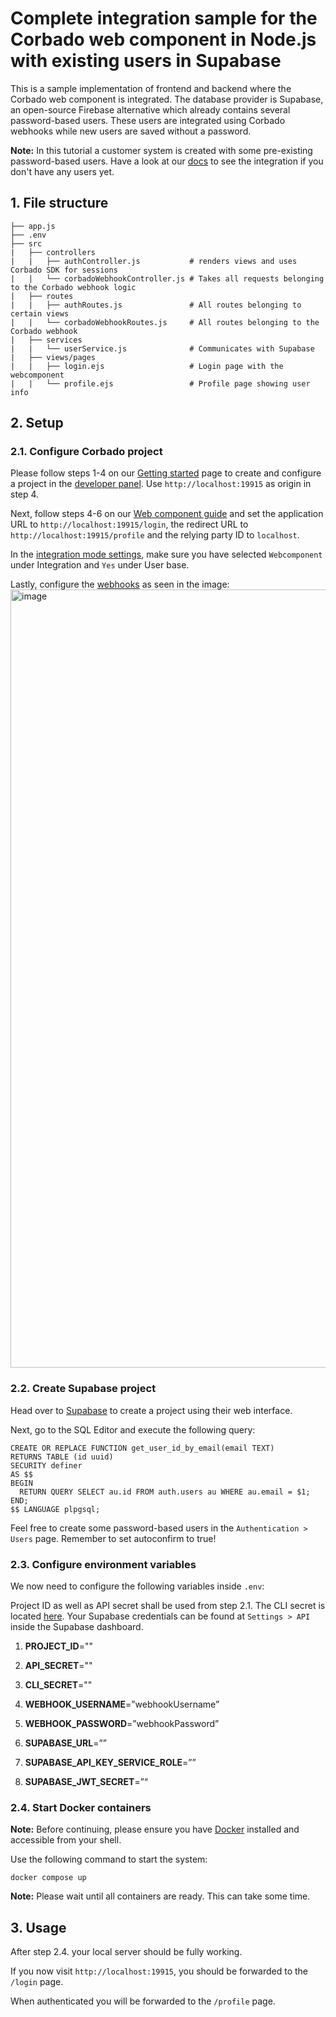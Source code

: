 # Complete integration sample for the Corbado web component in Node.js with existing users in Supabase

This is a sample implementation of frontend and backend where the Corbado web component is integrated. The database provider is Supabase, an open-source Firebase alternative which already contains several password-based users. These
users are integrated using Corbado webhooks while new users are saved without a password.

**Note:** In this tutorial a customer system is created with some pre-existing password-based users. Have a look at our [docs](https://docs.corbado.com/integrations/web-component/no-existing-user-base) to see the integration if you don't have any users yet.

## 1. File structure

```
├── app.js
├── .env
├── src
|   ├── controllers
|   |   ├── authController.js           # renders views and uses Corbado SDK for sessions
|   |   └── corbadoWebhookController.js # Takes all requests belonging to the Corbado webhook logic
|   ├── routes
|   |   ├── authRoutes.js               # All routes belonging to certain views
|   |   └── corbadoWebhookRoutes.js     # All routes belonging to the Corbado webhook
|   ├── services
|   |   └── userService.js              # Communicates with Supabase
|   ├── views/pages
|   |   ├── login.ejs                   # Login page with the webcomponent
|   |   └── profile.ejs                 # Profile page showing user info
```

## 2. Setup

### 2.1. Configure Corbado project

Please follow steps 1-4 on our [Getting started](https://docs.corbado.com/overview/getting-started) page to create and configure a project in the [developer panel](https://app.corbado.com). Use `http://localhost:19915` as origin in step 4.

Next, follow steps 4-6 on our [Web component guide](https://docs.corbado.com/integrations/web-component#4.-define-application-url) and set the application URL to `http://localhost:19915/login`, the redirect URL to `http://localhost:19915/profile` and the relying party ID to `localhost`.

In the [integration mode settings](https://app.corbado.com/app/settings/integration-mode), make sure you have selected `Webcomponent` under Integration and `Yes` under User base.

Lastly, configure the [webhooks](https://app.corbado.com/app/settings/webhooks) as seen in the image:
<img width="1245" alt="image" src="https://github.com/corbado/example-webcomponent-supabase/assets/23581140/5c39a731-2232-442b-9227-74c295d5f1ea">


### 2.2. Create Supabase project

Head over to [Supabase](https://supabase.com) to create a project using their web interface.

Next, go to the SQL Editor and execute the following query:

```
CREATE OR REPLACE FUNCTION get_user_id_by_email(email TEXT)
RETURNS TABLE (id uuid)
SECURITY definer
AS $$
BEGIN
  RETURN QUERY SELECT au.id FROM auth.users au WHERE au.email = $1;
END;
$$ LANGUAGE plpgsql;
```

Feel free to create some password-based users in the ```Authentication > Users``` page. Remember to set autoconfirm to true!

### 2.3. Configure environment variables

We now need to configure the following variables inside `.env`:

Project ID as well as API secret shall be used from step 2.1.
The CLI secret is located [here](https://app.corbado.com/app/settings/credentials/cli-secret).
Your Supabase credentials can be found at ```Settings > API``` inside the Supabase dashboard.

1. **PROJECT_ID**=""          
2. **API_SECRET**=""
3. **CLI_SECRET**=""

4. **WEBHOOK_USERNAME**=”webhookUsername”
5. **WEBHOOK_PASSWORD**=”webhookPassword”

6. **SUPABASE_URL**=””
7. **SUPABASE_API_KEY_SERVICE_ROLE**=””
8. **SUPABASE_JWT_SECRET**=”“


### 2.4. Start Docker containers

**Note:** Before continuing, please ensure you have [Docker](https://www.docker.com/products/docker-desktop/) installed and accessible from your shell.

Use the following command to start the system:

```
docker compose up
```

**Note:** Please wait until all containers are ready. This can take some time.

## 3. Usage

After step 2.4. your local server should be fully working.

If you now visit `http://localhost:19915`, you should be forwarded to the `/login` page.

When authenticated you will be forwarded to the `/profile` page.
